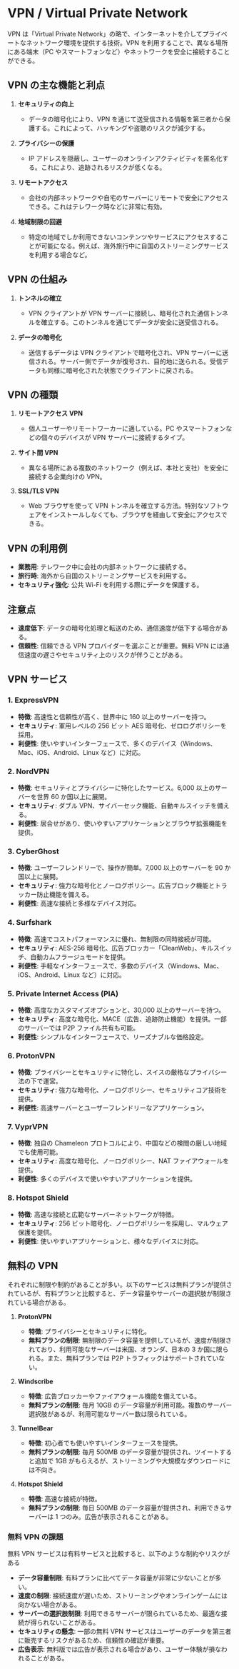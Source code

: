 # VPN / Virtual Private Network

VPN は「Virtual Private Network」の略で、インターネットを介してプライベートなネットワーク環境を提供する技術。VPN を利用することで、異なる場所にある端末（PC やスマートフォンなど）やネットワークを安全に接続することができる。

## VPN の主な機能と利点

1. **セキュリティの向上**

   - データの暗号化により、VPN を通じて送受信される情報を第三者から保護する。これによって、ハッキングや盗聴のリスクが減少する。

2. **プライバシーの保護**

   - IP アドレスを隠蔽し、ユーザーのオンラインアクティビティを匿名化する。これにより、追跡されるリスクが低くなる。

3. **リモートアクセス**

   - 会社の内部ネットワークや自宅のサーバーにリモートで安全にアクセスできる。これはテレワーク時などに非常に有効。

4. **地域制限の回避**
   - 特定の地域でしか利用できないコンテンツやサービスにアクセスすることが可能になる。例えば、海外旅行中に自国のストリーミングサービスを利用する場合など。

## VPN の仕組み

1. **トンネルの確立**

   - VPN クライアントが VPN サーバーに接続し、暗号化された通信トンネルを確立する。このトンネルを通じてデータが安全に送受信される。

2. **データの暗号化**
   - 送信するデータは VPN クライアントで暗号化され、VPN サーバーに送信される。サーバー側でデータが復号され、目的地に送られる。受信データも同様に暗号化された状態でクライアントに戻される。

## VPN の種類

1. **リモートアクセス VPN**

   - 個人ユーザーやリモートワーカーに適している。PC やスマートフォンなどの個々のデバイスが VPN サーバーに接続するタイプ。

2. **サイト間 VPN**

   - 異なる場所にある複数のネットワーク（例えば、本社と支社）を安全に接続する企業向けの VPN。

3. **SSL/TLS VPN**
   - Web ブラウザを使って VPN トンネルを確立する方法。特別なソフトウェアをインストールしなくても、ブラウザを経由して安全にアクセスできる。

## VPN の利用例

- **業務用**: テレワーク中に会社の内部ネットワークに接続する。
- **旅行時**: 海外から自国のストリーミングサービスを利用する。
- **セキュリティ強化**: 公共 Wi-Fi を利用する際にデータを保護する。

## 注意点

- **速度低下**: データの暗号化処理と転送のため、通信速度が低下する場合がある。
- **信頼性**: 信頼できる VPN プロバイダーを選ぶことが重要。無料 VPN には通信速度の遅さやセキュリティ上のリスクが伴うことがある。

## VPN サービス

### 1. **ExpressVPN**

- **特徴**: 高速性と信頼性が高く、世界中に 160 以上のサーバーを持つ。
- **セキュリティ**: 軍用レベルの 256 ビット AES 暗号化、ゼロログポリシーを採用。
- **利便性**: 使いやすいインターフェースで、多くのデバイス（Windows、Mac、iOS、Android、Linux など）に対応。

### 2. **NordVPN**

- **特徴**: セキュリティとプライバシーに特化したサービス。6,000 以上のサーバーを世界 60 か国以上に展開。
- **セキュリティ**: ダブル VPN、サイバーセック機能、自動キルスイッチを備える。
- **利便性**: 居合せがあり、使いやすいアプリケーションとブラウザ拡張機能を提供。

### 3. **CyberGhost**

- **特徴**: ユーザーフレンドリーで、操作が簡単。7,000 以上のサーバーを 90 か国以上に展開。
- **セキュリティ**: 強力な暗号化とノーログポリシー。広告ブロック機能とトラッカー防止機能を備える。
- **利便性**: 高速な接続と多様なデバイス対応。

### 4. **Surfshark**

- **特徴**: 高速でコストパフォーマンスに優れ、無制限の同時接続が可能。
- **セキュリティ**: AES-256 暗号化、広告ブロッカー「CleanWeb」、キルスイッチ、自動カムフラージュモードを提供。
- **利便性**: 手軽なインターフェースで、多数のデバイス（Windows、Mac、iOS、Android、Linux など）に対応。

### 5. **Private Internet Access (PIA)**

- **特徴**: 高度なカスタマイズオプションと、30,000 以上のサーバーを持つ。
- **セキュリティ**: 高度な暗号化、MACE（広告、追跡防止機能）を提供。一部のサーバーでは P2P ファイル共有も可能。
- **利便性**: シンプルなインターフェースで、リーズナブルな価格設定。

### 6. **ProtonVPN**

- **特徴**: プライバシーとセキュリティに特化し、スイスの厳格なプライバシー法の下で運営。
- **セキュリティ**: 強力な暗号化、ノーログポリシー、セキュリティコア技術を提供。
- **利便性**: 高速サーバーとユーザーフレンドリーなアプリケーション。

### 7. **VyprVPN**

- **特徴**: 独自の Chameleon プロトコルにより、中国などの検閲の厳しい地域でも使用可能。
- **セキュリティ**: 高度な暗号化、ノーログポリシー、NAT ファイアウォールを提供。
- **利便性**: 多くのデバイスで使いやすいアプリケーションを提供。

### 8. **Hotspot Shield**

- **特徴**: 高速な接続と広範なサーバーネットワークが特徴。
- **セキュリティ**: 256 ビット暗号化、ノーログポリシーを採用し、マルウェア保護を提供。
- **利便性**: 使いやすいアプリケーションと、様々なデバイスに対応。

## 無料の VPN

それぞれに制限や制約があることが多い。以下のサービスは無料プランが提供されているが、有料プランと比較すると、データ容量やサーバーの選択肢が制限されている場合がある。

1. **ProtonVPN**

   - **特徴**: プライバシーとセキュリティに特化。
   - **無料プランの制限**: 無制限のデータ容量を提供しているが、速度が制限されており、利用可能なサーバーは米国、オランダ、日本の 3 か国に限られる。また、無料プランでは P2P トラフィックはサポートされていない。

2. **Windscribe**

   - **特徴**: 広告ブロッカーやファイアウォール機能を備えている。
   - **無料プランの制限**: 毎月 10GB のデータ容量が利用可能。複数のサーバー選択肢があるが、利用可能なサーバー数は限られている。

3. **TunnelBear**

   - **特徴**: 初心者でも使いやすいインターフェースを提供。
   - **無料プランの制限**: 毎月 500MB のデータ容量が提供され、ツイートすると追加で 1GB がもらえるが、ストリーミングや大規模なダウンロードには不向き。

4. **Hotspot Shield**
   - **特徴**: 高速な接続が特徴。
   - **無料プランの制限**: 毎日 500MB のデータ容量が提供され、利用できるサーバーは 1 つのみ。広告が表示されることがある。

### 無料 VPN の課題

無料 VPN サービスは有料サービスと比較すると、以下のような制約やリスクがある

- **データ容量制限**: 有料プランに比べてデータ容量が非常に少ないことが多い。
- **速度の制限**: 接続速度が遅いため、ストリーミングやオンラインゲームには向かない場合がある。
- **サーバーの選択肢制限**: 利用できるサーバーが限られているため、最適な接続が得られないことがある。
- **セキュリティの懸念**: 一部の無料 VPN サービスはユーザーのデータを第三者に販売するリスクがあるため、信頼性の確認が重要。
- **広告表示**: 無料版では広告が表示される場合があり、ユーザー体験が損なわれることがある。
